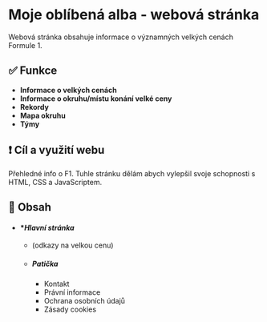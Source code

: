 # Moje oblíbená alba - webová stránka

Webová stránka obsahuje informace o významných velkých cenách Formule 1.

## ✅ Funkce
- **Informace o velkých cenách**
- **Informace o okruhu/místu konání velké ceny**
- **Rekordy**
- **Mapa okruhu**
- **Týmy**

## ❗ Cíl a využití webu
Přehledné info o F1.
Tuhle stránku dělám abych vylepšil svoje schopnosti s HTML, CSS a JavaScriptem.

## 📃 Obsah
- #### **Hlavní stránka*
  - (odkazy na velkou cenu)
  - ##### Patička
    - Kontakt
    - Právní informace
    - Ochrana osobních údajů
    - Zásady cookies
